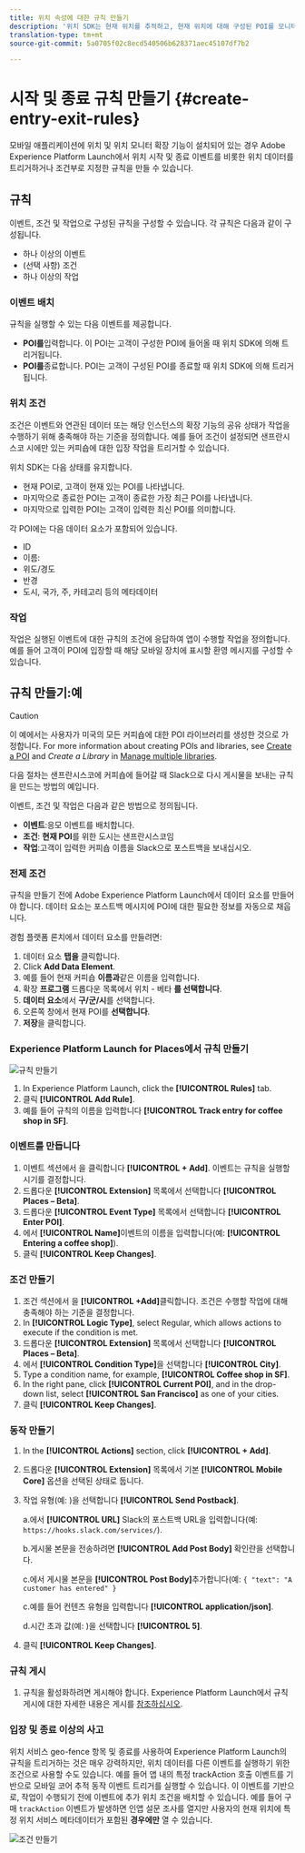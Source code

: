 ```yaml
---
title: 위치 속성에 대한 규칙 만들기
description: '위치 SDK는 현재 위치를 추적하고, 현재 위치에 대해 구성된 POI를 모니터링하며, 이러한 POI에 대한 시작 및 종료 이벤트를 추적합니다. '
translation-type: tm+mt
source-git-commit: 5a0705f02c8ecd540506b628371aec45107df7b2

---
```



# 시작 및 종료 규칙 만들기 {#create-entry-exit-rules}

모바일 애플리케이션에 위치 및 위치 모니터 확장 기능이 설치되어 있는 경우 Adobe Experience Platform Launch에서 위치 시작 및 종료 이벤트를 비롯한 위치 데이터를 트리거하거나 조건부로 지정한 규칙을 만들 수 있습니다.

## 규칙

이벤트, 조건 및 작업으로 구성된 규칙을 구성할 수 있습니다. 각 규칙은 다음과 같이 구성됩니다.

* 하나 이상의 이벤트
* (선택 사항) 조건
* 하나 이상의 작업

### 이벤트 배치

규칙을 실행할 수 있는 다음 이벤트를 제공합니다.

* **POI를**&#x200B;입력합니다. 이 POI는 고객이 구성한 POI에 들어올 때 위치 SDK에 의해 트리거됩니다.
* **POI를**&#x200B;종료합니다. POI는 고객이 구성된 POI를 종료할 때 위치 SDK에 의해 트리거됩니다.

### 위치 조건

조건은 이벤트와 연관된 데이터 또는 해당 인스턴스의 확장 기능의 공유 상태가 작업을 수행하기 위해 충족해야 하는 기준을 정의합니다. 예를 들어 조건이 설정되면 샌프란시스코 시에만 있는 커피숍에 대한 입장 작업을 트리거할 수 있습니다.

위치 SDK는 다음 상태를 유지합니다.

* 현재 POI로, 고객이 현재 있는 POI를 나타냅니다.
* 마지막으로 종료한 POI는 고객이 종료한 가장 최근 POI를 나타냅니다.
* 마지막으로 입력한 POI는 고객이 입력한 최신 POI를 의미합니다.

각 POI에는 다음 데이터 요소가 포함되어 있습니다.

* ID
* 이름:
* 위도/경도
* 반경
* 도시, 국가, 주, 카테고리 등의 메타데이터

### 작업

작업은 실행된 이벤트에 대한 규칙의 조건에 응답하여 앱이 수행할 작업을 정의합니다. 예를 들어 고객이 POI에 입장할 때 해당 모바일 장치에 표시할 환영 메시지를 구성할 수 있습니다.

## 규칙 만들기:예

>[!CAUTION]
>
>이 예에서는 사용자가 미국의 모든 커피숍에 대한 POI 라이브러리를 생성한 것으로 가정합니다. For more information about creating POIs and libraries, see [Create a POI](/help/poi-mgmt-ui/create-a-poi-ui.md) and *Create a Library* in [Manage multiple libraries](https://docs.adobe.com/content/help/en/places/using/poi-mgmt-ui/manage-libraries-in-the-places-ui.html).

다음 절차는 샌프란시스코에 커피숍에 들어갈 때 Slack으로 다시 게시물을 보내는 규칙을 만드는 방법의 예입니다.

이벤트, 조건 및 작업은 다음과 같은 방법으로 정의됩니다.

* **이벤트**:응모 이벤트를 배치합니다.
* **조건**: **현재 POI**&#x200B;를 위한 도시는 샌프란시스코임
* **작업**:고객이 입력한 커피숍 이름을 Slack으로 포스트백을 보내십시오.

### 전제 조건

규칙을 만들기 전에 Adobe Experience Platform Launch에서 데이터 요소를 만들어야 합니다. 데이터 요소는 포스트백 메시지에 POI에 대한 필요한 정보를 자동으로 채웁니다.

경험 플랫폼 론치에서 데이터 요소를 만들려면:

1. 데이터 요소 **탭을** 클릭합니다.
1. Click **Add Data Element**.
1. 예를 들어 현재 커피숍 **이름과**&#x200B;같은 이름을 입력합니다.
1. 확장 **프로그램** 드롭다운 목록에서 위치 - 베타 **를 선택합니다**.
1. **데이터 요소**&#x200B;에서 **구/군/시**&#x200B;를 선택합니다.
1. 오른쪽 창에서 현재 POI를 **선택합니다**.
1. **저장**&#x200B;을 클릭합니다.

### Experience Platform Launch for Places에서 규칙 만들기

![규칙 만들기](/help/assets/placesrule.png)

1. In Experience Platform Launch, click the **[!UICONTROL Rules]** tab.
1. 클릭 **[!UICONTROL Add Rule]**.
1. 예를 들어 규칙의 이름을 입력합니다 **[!UICONTROL Track entry for coffee shop in SF]**.

### 이벤트를 만듭니다

1. 이벤트 섹션에서 을 클릭합니다 **[!UICONTROL + Add]**. 이벤트는 규칙을 실행할 시기를 결정합니다.
1. 드롭다운 **[!UICONTROL Extension]** 목록에서 선택합니다 **[!UICONTROL Places – Beta]**.
1. 드롭다운 **[!UICONTROL Event Type]** 목록에서 선택합니다 **[!UICONTROL Enter POI]**.
1. 에서 **[!UICONTROL Name]**&#x200B;이벤트의 이름을 입력합니다(예: **[!UICONTROL Entering a coffee shop]**).
1. 클릭 **[!UICONTROL Keep Changes]**.

### 조건 만들기

1. 조건 섹션에서 을 **[!UICONTROL +Add]**&#x200B;클릭합니다. 조건은 수행할 작업에 대해 충족해야 하는 기준을 결정합니다.
1. In **[!UICONTROL Logic Type]**, select Regular, which allows actions to execute if the condition is met.
1. 드롭다운 **[!UICONTROL Extension]** 목록에서 선택합니다 **[!UICONTROL Places – Beta]**.
1. 에서 **[!UICONTROL Condition Type]**&#x200B;을 선택합니다 **[!UICONTROL City]**.
1. Type a condition name, for example, **[!UICONTROL Coffee shop in SF]**.
1. In the right pane, click **[!UICONTROL Current POI]**, and in the drop-down list, select **[!UICONTROL San Francisco]** as one of your cities.
1. 클릭 **[!UICONTROL Keep Changes]**.

### 동작 만들기

1. In the **[!UICONTROL Actions]** section, click **[!UICONTROL + Add]**.
1. 드롭다운 **[!UICONTROL Extension]** 목록에서 기본 **[!UICONTROL Mobile Core]** 옵션을 선택된 상태로 둡니다.
1. 작업 유형(예: )을 선택합니다 **[!UICONTROL Send Postback]**.

   a.에서 **[!UICONTROL URL]** Slack의 포스트백 URL을 입력합니다(예: `https://hooks.slack.com/services/`).

   b.게시물 본문을 전송하려면 **[!UICONTROL Add Post Body]** 확인란을 선택합니다.

   c.에서 게시물 본문을 **[!UICONTROL Post Body]**&#x200B;추가합니다(예: `{ "text": "A customer has entered" }`

   c.예를 들어 컨텐츠 유형을 입력합니다 **[!UICONTROL application/json]**.

   d.시간 초과 값(예: )을 선택합니다 **[!UICONTROL 5]**.

1. 클릭 **[!UICONTROL Keep Changes]**.

### 규칙 게시

1. 규칙을 활성화하려면 게시해야 합니다. Experience Platform Launch에서 규칙 게시에 대한 자세한 내용은 게시를 [참조하십시오](https://docs.adobelaunch.com/launch-reference/publishing).

### 입장 및 종료 이상의 사고

위치 서비스 geo-fence 항목 및 종료를 사용하여 Experience Platform Launch의 규칙을 트리거하는 것은 매우 강력하지만, 위치 데이터를 다른 이벤트를 실행하기 위한 조건으로 사용할 수도 있습니다. 예를 들어 앱 내의 특정 trackAction 호출 이벤트를 기반으로 모바일 코어 추적 동작 이벤트 트리거를 실행할 수 있습니다. 이 이벤트를 기반으로, 작업이 수행되기 전에 이벤트에 추가 위치 조건을 배치할 수 있습니다. 예를 들어 구매 `trackAction` 이벤트가 발생하면 인앱 설문 조사를 열지만 사용자의 현재 위치에 특정 위치 서비스 메타데이터가 포함된 **경우에만** 열 수 있습니다.

![조건 만들기](/help/assets/places-condition.png)